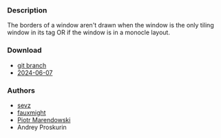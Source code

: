 ### Description
The borders of a window aren't drawn when the window is the only tiling window in its tag OR if the window is in a monocle layout.

### Download
- [git branch](https://codeberg.org/sevz/dwl/src/branch/smartborders)
- [2024-06-07](https://codeberg.org/dwl/dwl-patches/raw/branch/main/patches/smartborders/smartborders.patch)

### Authors
- [sevz](https://codeberg.org/sevz)
- [fauxmight](https://codeberg.org/fauxmight)
- [Piotr Marendowski](https://github.com/piotr-marendowski)
- Andrey Proskurin
